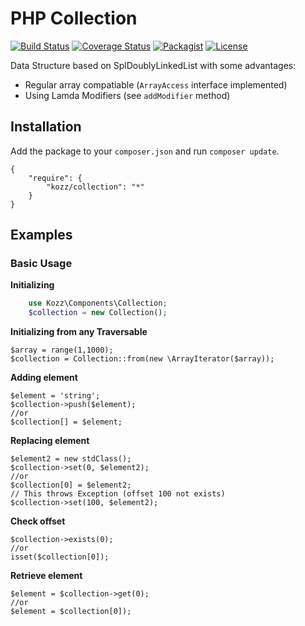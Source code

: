 PHP Collection
==============

[![Build Status](https://travis-ci.org/urakozz/php-collection.svg?branch=master)](https://travis-ci.org/urakozz/php-collection)
[![Coverage Status](https://coveralls.io/repos/urakozz/php-collection/badge.png)](https://coveralls.io/r/urakozz/php-collection)
[![Packagist](http://img.shields.io/packagist/v/kozz/collection.svg)](https://packagist.org/packages/kozz/collection)
[![License](http://img.shields.io/packagist/l/kozz/collection.svg)](https://packagist.org/packages/kozz/collection)

Data Structure based on SplDoublyLinkedList with some advantages:

- Regular array compatiable (`ArrayAccess` interface implemented)
- Using Lamda Modifiers (see `addModifier` method)

Installation
------------

Add the package to your `composer.json` and run `composer update`.

    {
        "require": {
            "kozz/collection": "*"
        }
    }
    
    
Examples
--------

### Basic Usage

**Initializing**

```php
    use Kozz\Components\Collection;
    $collection = new Collection();
```

**Initializing from any Traversable**

    $array = range(1,1000);
    $collection = Collection::from(new \ArrayIterator($array));
    
**Adding element**

    $element = 'string';
    $collection->push($element);
    //or
    $collection[] = $element;

**Replacing element**

    $element2 = new stdClass();
    $collection->set(0, $element2);
    //or
    $collection[0] = $element2;
    // This throws Exception (offset 100 not exists)
    $collection->set(100, $element2);
    
**Check offset**

    $collection->exists(0); 
    //or
    isset($collection[0]);
    
**Retrieve element**

    $element = $collection->get(0); 
    //or
    $element = $collection[0]);


    
    
    
    
    
